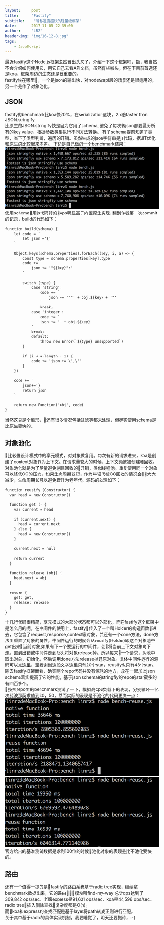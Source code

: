 ```yaml
---
layout:     post
title:      "Fastify"
subtitle:    "号称速度超快的轻量级框架"
date:       2017-11-05 22:39:00
author:     "LRZ"
header-img: "img/16-12-8.jpg"
tags:
    - JavaScript
---
```

最近fastify这个Node.js框架忽然冒出头来了，介绍一下这个框架吧，额，我当然不会介绍如何使用它，用它自己去看API文档，虽然有些噱头，但在下目前首选还是koa，框架周边的生态还是很重要的。  
fastify快在哪里，一个是json的输出快，对node做api层的场景还是很适用的，另一个是作了对象池化。
## JSON

fastify的benchmark比koa快20%，在serialization这块，2.x倍faster than JSON.stringify  
比原生的JSON.stringify快是因为它用了schema, 避免了每次转json都要遍历所有的key value，根据参数类型执行不同方法转换。
有了schema提前知道了类型，省下了类型判断，遍历的开销。虽然生成的json字符串是js代码，据JIT优化和原生的比较起来不差。
下边是自己做的一个benchmark结果：  
![](../img/in-post/2017-11-05/benchmark.png)   
使用schema用js代码转的ops明显高于内置原生实现.
翻到作者第一次commit的记录，build的代码如下：
```
function build(schema) {
    let code = `
        let json ='{'
    `

    Object.keys(schema.properties).forEach((key, i, a) => {
        const type = schema.properties[key].type
        code += `
            json += '"${key}":'
        `
        
        switch (type) {
            case 'string':
                code += `
                    json += '""' + obj.${key} + '"'
                `
                break;
            case 'integer':
                code += `
                json += '' + obj.${key}
            `
            break;
            default:
                throw new Error(`${type} unsupported`)
        }

        if (i < a.length - 1) {
            code += 'json += \',\''
        }
    })

    code += `
        json+='}'
        return json
    `

    return new Function('obj', code)
}
```
当然这只是个雏形，还有很多情况包括过滤等都未处理，但确实使用schema是比原生要快的。 

## 对象池化  
比较像设计模式中的享元模式，对对象做复用。每次有新的请求进来，koa是创建了context对象作为上下文。在请求量较大的时候，上下文频繁被创建和回收。对象池化就是为了尽量避免创建回收的开销，类似线程池。重复使用同一个对象可以降低GC的压力，如果生命周期较短，作为年轻代被GC回收的情况会大大减少，生命周期长可以避免晋升为老年代。源码的处理如下：
```
function reusify (Constructor) {
  var head = new Constructor()

  function get () {
    var current = head

    if (current.next) {
      head = current.next
    } else {
      head = new Constructor()
    }

    current.next = null

    return current
  }

  function release (obj) {
    head.next = obj
  }

  return {
    get: get,
    release: release
  }
}
```  
十几行代码很精简，享元模式的大部分状态都可以外部化，而在fastify这个框架中是怎么用的呢，在中间件的使用上，fastify传入了一个叫Holder的构造函数进去，它包含了request,response,context等对象，并还有一个done方法，done方法里重置了对象的属性。中间件运行的时候会从reusify(Holder)即这个对象池中get出来当前对象,如果有下一个要运行的中间件，会将当前上下文对象向下走。直到出错或中间件走到尽头将对象release掉。所以每来一个请求，从池中取出对象，初始化，然后调用done方法release掉还原对象。具体中间件运行的源码可以点[这里](https://github.com/fastify/middie/blob/master/middie.js)，至我谢谢这段文字这里只有20个star，reusify也只有43个star。除去fastify框架而看，确实两个repo代码并没有惊艳的地方，放在一起加上json schema着实提高了它的性能，基于json schema的stringfiy的repo的star蛮多的有四百多个。  
按照repo里的benchmark测试了一下，模拟高cpu负载下的表现，分别循环一亿次斐波那契求值到30，50，然而实际的表现是不池化的代码更快一点：
![](../img/in-post/2017-11-05/reuse1.png) 
![](../img/in-post/2017-11-05/reuse2.png) 
官方给出的基准测试数据是求到100位的时候池化对象的表现是比不池化要快的。

## 路由  
还有一个值得一提的是fastify的路由系统基于radix tree实现，继续拿benchmark数据出来，它的路由模块叫find-my-way 总计qps达到了309,842 ops/sec，老牌express是91,631 ops/sec，koa是44,596 ops/sec。radix tree插入删除查找复杂度都是O(n)。  
而koa和express的查找匹配是基于layer将path转成正则进行匹配。  
关于其中基于radix的具体实现机制，我要睡觉了，明天还要搬砖，:-(